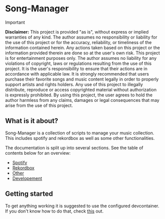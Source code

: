 # Song-Manager

> [!IMPORTANT]
> **Disclaimer:**
> This project is provided "as is", without express or implied warranties of any kind. The author assumes no responsibility or liability for the use of this project or for the accuracy, reliability, or timeliness of the information contained herein. Any actions taken based on this project or the information provided therein are done so at the user's own risk.
> This project is for entertainment purposes only. The author assumes no liability for any violations of copyright, laws or regulations resulting from the use of this project. It is the user's responsibility to ensure that their actions are in accordance with applicable law.
> It is strongly recommended that users purchase their favorite songs and music content legally in order to properly support artists and rights holders. Any use of this project to illegally distribute, reproduce or access copyrighted material without authorization is expressly prohibited.
> By using this project, the user agrees to hold the author harmless from any claims, damages or legal consequences that may arise from the use of this project.

## What is it about?

Song-Manager is a collection of scripts to manage your music collection. This includes spotify and rekordbox as well as some other functionalities.

The documentation is split up into several sections. See the table of contents below for an overview:

- [Spotify](./docs/spotify.md)
- [Rekordbox](./docs/rekordbox.md)
- [Other](./docs/other.md)
- [Developement](./docs/developement.md)

## Getting started

To get anything working it is suggested to use the configured devcontainer. If you don't know how to do that, check [this](https://code.visualstudio.com/docs/devcontainers/containers) out.
